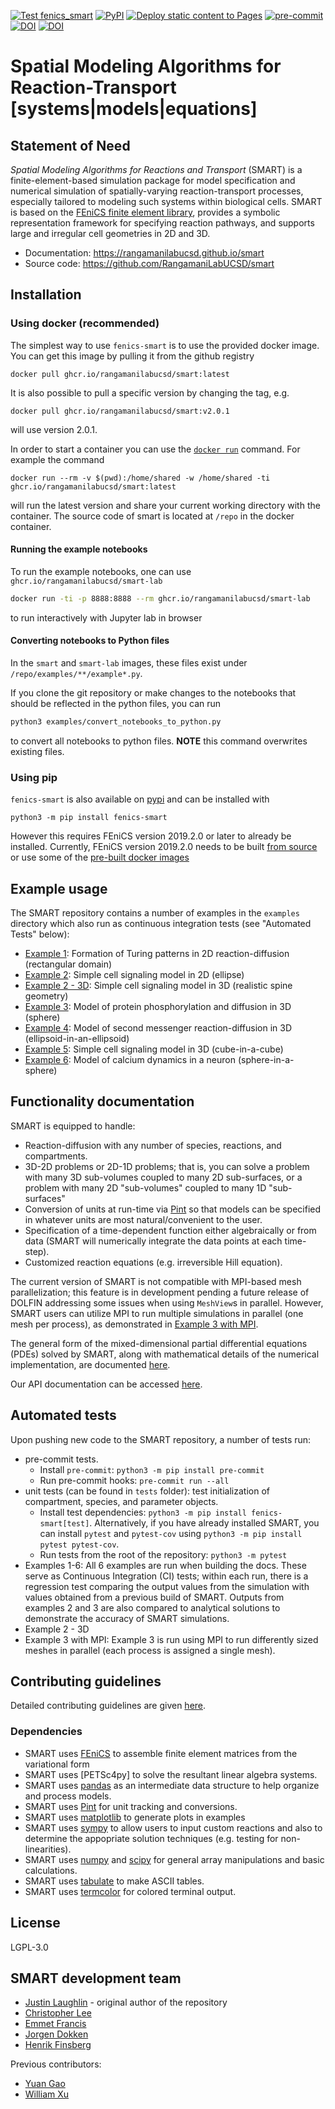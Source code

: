 [![Test fenics_smart](https://github.com/RangamaniLabUCSD/smart/actions/workflows/test_fenics_smart.yml/badge.svg)](https://github.com/RangamaniLabUCSD/smart/actions/workflows/test_fenics_smart.yml)
[![PyPI](https://img.shields.io/pypi/v/fenics-smart)](https://pypi.org/project/fenics-smart/)
[![Deploy static content to Pages](https://github.com/RangamaniLabUCSD/smart/actions/workflows/build_docs.yml/badge.svg)](https://github.com/RangamaniLabUCSD/smart/actions/workflows/build_docs.yml)
[![pre-commit](https://github.com/RangamaniLabUCSD/smart/actions/workflows/pre-commit.yml/badge.svg)](https://github.com/RangamaniLabUCSD/smart/actions/workflows/pre-commit.yml)
[![DOI](https://zenodo.org/badge/DOI/10.5281/zenodo.10019463.svg)](https://doi.org/10.5281/zenodo.10019463)
[![DOI](https://joss.theoj.org/papers/10.21105/joss.05580/status.svg)](https://doi.org/10.21105/joss.05580)
# Spatial Modeling Algorithms for Reaction-Transport [systems|models|equations]

## Statement of Need

*Spatial Modeling Algorithms for Reactions and Transport* (SMART) is a finite-element-based simulation package for model specification and numerical simulation of spatially-varying reaction-transport processes,
especially tailored to modeling such systems within biological cells.
SMART is based on the [FEniCS finite element library](https://fenicsproject.org/), provides a symbolic representation
framework for specifying reaction pathways, and supports large and irregular cell geometries in 2D and 3D.

- Documentation: https://rangamanilabucsd.github.io/smart
- Source code: https://github.com/RangamaniLabUCSD/smart


## Installation

### Using docker (recommended)
The simplest way to use `fenics-smart` is to use the provided docker image. You can get this image by pulling it from the github registry
```
docker pull ghcr.io/rangamanilabucsd/smart:latest
```
It is also possible to pull a specific version by changing the tag, e.g.
```
docker pull ghcr.io/rangamanilabucsd/smart:v2.0.1
```
will use version 2.0.1.

In order to start a container you can use the [`docker run`](https://docs.docker.com/engine/reference/commandline/run/) command. For example the command
```
docker run --rm -v $(pwd):/home/shared -w /home/shared -ti ghcr.io/rangamanilabucsd/smart:latest
```
will run the latest version and share your current working directory with the container.
The source code of smart is located at `/repo` in the docker container.

#### Running the example notebooks
To run the example notebooks, one can use `ghcr.io/rangamanilabucsd/smart-lab`
```bash
docker run -ti -p 8888:8888 --rm ghcr.io/rangamanilabucsd/smart-lab
```
to run interactively with Jupyter lab in browser

#### Converting notebooks to Python files
In the `smart` and `smart-lab` images, these files exist under `/repo/examples/**/example*.py`.

If you clone the git repository or make changes to the notebooks that should be reflected in the python files, you can run
```bash
python3 examples/convert_notebooks_to_python.py
```
to convert all notebooks to python files. **NOTE** this command overwrites existing files.

### Using pip
`fenics-smart` is also available on [pypi](https://pypi.org/project/fenics-smart/) and can be installed with
```
python3 -m pip install fenics-smart
```
However this requires FEniCS version 2019.2.0 or later to already be installed. Currently, FEniCS version 2019.2.0 needs to be built [from source](https://bitbucket.org/fenics-project/dolfin/src/master/) or use some of the [pre-built docker images](https://github.com/orgs/scientificcomputing/packages?repo_name=packages)

## Example usage
The SMART repository contains a number of examples in the `examples` directory which also run as continuous integration tests (see "Automated Tests" below):
* [Example 1](https://rangamanilabucsd.github.io/smart/examples/example1/example1.html): Formation of Turing patterns in 2D reaction-diffusion (rectangular domain)
* [Example 2](https://rangamanilabucsd.github.io/smart/examples/example2/example2.html): Simple cell signaling model in 2D (ellipse)
* [Example 2 - 3D](https://rangamanilabucsd.github.io/smart/examples/example2-3d/example2-3d.html): Simple cell signaling model in 3D (realistic spine geometry)
* [Example 3](https://rangamanilabucsd.github.io/smart/examples/example3/example3.html): Model of protein phosphorylation and diffusion in 3D (sphere)
* [Example 4](https://rangamanilabucsd.github.io/smart/examples/example4/example4.html): Model of second messenger reaction-diffusion in 3D (ellipsoid-in-an-ellipsoid)
* [Example 5](https://rangamanilabucsd.github.io/smart/examples/example5/example5.html): Simple cell signaling model in 3D (cube-in-a-cube)
* [Example 6](https://rangamanilabucsd.github.io/smart/examples/example6/example6.html): Model of calcium dynamics in a neuron (sphere-in-a-sphere)

## Functionality documentation
SMART is equipped to handle:
* Reaction-diffusion with any number of species, reactions, and compartments.
* 3D-2D problems or 2D-1D problems; that is, you can solve a problem with many 3D sub-volumes coupled to many 2D sub-surfaces, or a problem with many 2D "sub-volumes" coupled to many 1D "sub-surfaces"
* Conversion of units at run-time via [Pint](https://pint.readthedocs.io/en/stable/) so that models can be specified in whatever units are most natural/convenient to the user.
* Specification of a time-dependent function either algebraically or from data (SMART will numerically integrate the data points at each time-step).
* Customized reaction equations (e.g. irreversible Hill equation).

The current version of SMART is not compatible with MPI-based mesh parallelization; this feature is in development pending a future release of DOLFIN addressing some issues when using `MeshView`s in parallel. However, SMART users can utilize MPI to run multiple simulations in parallel (one mesh per process), as demonstrated in [Example 3 with MPI](https://github.com/RangamaniLabUCSD/smart/blob/development/examples/example3/example3_multimeshMPI.py).

The general form of the mixed-dimensional partial differential equations (PDEs) solved by SMART, along with mathematical details of the numerical implementation, are documented [here](https://rangamanilabucsd.github.io/smart/docs/math.html).

Our API documentation can be accessed [here](https://rangamanilabucsd.github.io/smart/docs/api.html).

## Automated tests
Upon pushing new code to the SMART repository, a number of tests run:
* pre-commit tests.
    - Install `pre-commit`: `python3 -m pip install pre-commit`
    - Run pre-commit hooks: `pre-commit run --all`
* unit tests (can be found in `tests` folder): test initialization of compartment, species, and parameter objects.
    - Install test dependencies: `python3 -m pip install fenics-smart[test]`. Alternatively, if you have already installed SMART, you can install `pytest` and `pytest-cov` using `python3 -m pip install pytest pytest-cov`.
    - Run tests from the root of the repository: `python3 -m pytest`
* Examples 1-6: All 6 examples are run when building the docs. These serve as Continuous Integration (CI) tests; within each run, there is a regression test comparing the output values from the simulation with values obtained from a previous build of SMART. Outputs from examples 2 and 3 are also compared to analytical solutions to demonstrate the accuracy of SMART simulations.
* Example 2 - 3D
* Example 3 with MPI: Example 3 is run using MPI to run differently sized meshes in parallel (each process is assigned a single mesh).

## Contributing guidelines

Detailed contributing guidelines are given [here](https://rangamanilabucsd.github.io/smart/CONTRIBUTING.html).

### Dependencies
* SMART uses [FEniCS](https://fenicsproject.org/) to assemble finite element matrices from the variational form
* SMART uses [PETSc4py] to solve the resultant linear algebra systems.
* SMART uses [pandas](https://pandas.pydata.org/) as an intermediate data structure to help organize and process models.
* SMART uses [Pint](https://pint.readthedocs.io/en/stable/) for unit tracking and conversions.
* SMART uses [matplotlib](https://matplotlib.org/) to generate plots in examples
* SMART uses [sympy](https://www.sympy.org/) to allow users to input custom reactions and also to determine the appopriate solution techniques (e.g. testing for non-linearities).
* SMART uses [numpy](https://numpy.org/) and [scipy](https://www.scipy.org/) for general array manipulations and basic calculations.
* SMART uses [tabulate](https://pypi.org/project/tabulate/) to make ASCII tables.
* SMART uses [termcolor](https://pypi.org/project/termcolor/) for colored terminal output.

## License
LGPL-3.0

## SMART development team
* [Justin Laughlin](https://github.com/justinlaughlin) - original author of the repository
* [Christopher Lee](https://github.com/ctlee)
* [Emmet Francis](https://github.com/emmetfrancis)
* [Jorgen Dokken](https://github.com/jorgensd)
* [Henrik Finsberg](https://github.com/finsberg)

Previous contributors:
* [Yuan Gao](https://github.com/Rabona17)
* [William Xu](https://github.com/willxu1234)
